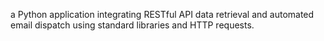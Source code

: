 a Python application integrating RESTful API data retrieval and automated email dispatch using standard libraries and HTTP requests.
